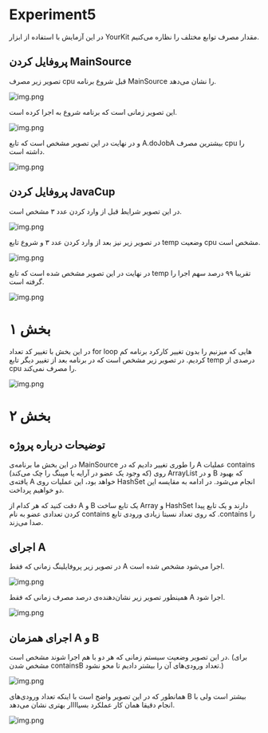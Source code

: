# Experiment5

در این آزمایش با استفاده از ابزار YourKit مقدار مصرف توابع مختلف را نظاره می‌کنیم.

## پروفایل کردن MainSource

تصویر زیر مصرف cpu قبل شروع برنامه MainSource را نشان می‌دهد.

![img.png](screenshots/pic1.png)

این تصویر زمانی‌ است که برنامه شروع به اجرا کرده است.

![img.png](screenshots/pic2.png)

و در نهایت در این تصویر مشخص است که تابع A.doJobA بیشترین مصرف cpu را داشته است.

![img.png](screenshots/pic3.png)

## پروفایل کردن JavaCup

در این تصویر شرایط قبل از وارد کردن عدد ۳ مشخص است.

![img.png](screenshots/pic4.png)

در تصویر زیر نیز بعد از وارد کردن عدد ۳ و شروع تابع temp وضعیت cpu مشخص است.

![img.png](screenshots/pic5.png)

در نهایت در این تصویر مشخص شده است که تابع temp تقریبا ۹۹ درصد سهم اجرا را گرفته است.

![img.png](screenshots/pic6.png)

# بخش ۱

در این بخش با تغییر کد تعداد for loop هایی که میزنیم را بدون تغییر کارکرد برنامه کم کردیم. در تصویر زیر مشخص است که در برنامه بعد از تغییر دیگر تابع temp درصدی از cpu را مصرف نمی‌کند.

![img.png](screenshots/pic7.png)

# بخش ۲

## توضیحات درباره پروژه

در این بخش ما برنامه‌ی MainSource را طوری تغییر دادیم که در A عملیات contains (که وجود یک عضو در آرایه یا مپینگ را چک می‌کند) روی ArrayList و در B که بهبود یافته‌ی A خواهد بود، این عملیات روی HashSet انجام می‌شود. در ادامه به مقایسه این دو خواهیم پرداخت.

دقت کنید که هر کدام از A و B یک تابع ساخت Array و HashSet دارند و یک تابع پیدا کردن تعدادی عضو به نام contains که روی تعداد نسبتا زیادی ورودی تابع .contains را صدا می‌زند.

## اجرای A

در تصویر زیر پروفایلینگ زمانی که فقط A اجرا می‌شود مشخص شده است.

![img.png](screenshots/pic8.png)
 
همینطور تصویر زیر نشان‌دهنده‌ی درصد مصرف زمانی که فقط A اجرا شود.

![img.png](screenshots/pic9.png)

## اجرای همزمان A و ‌B

در این تصویر وضعیت سیستم زمانی که هر دو با هم اجرا شوند مشخص است. (برای مشخص شدن containsB تعداد ورودی‌های آن را بیشتر دادیم تا محو نشود.)

![img.png](screenshots/pic10.png)

همانطور که در این تصویر واضح است با اینکه تعداد ورودی‌های B بیشتر است ولی با انجام دقیقا همان کار عملکرد بسیاااار بهتری نشان می‌دهد.

![img.png](screenshots/pic11.png)

